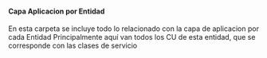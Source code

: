 #### Capa Aplicacion por Entidad

En esta carpeta se incluye todo lo relacionado con la capa de aplicacion por cada Entidad
Principalmente aquí van todos los CU de esta entidad, que se corresponde con las clases de servicio


